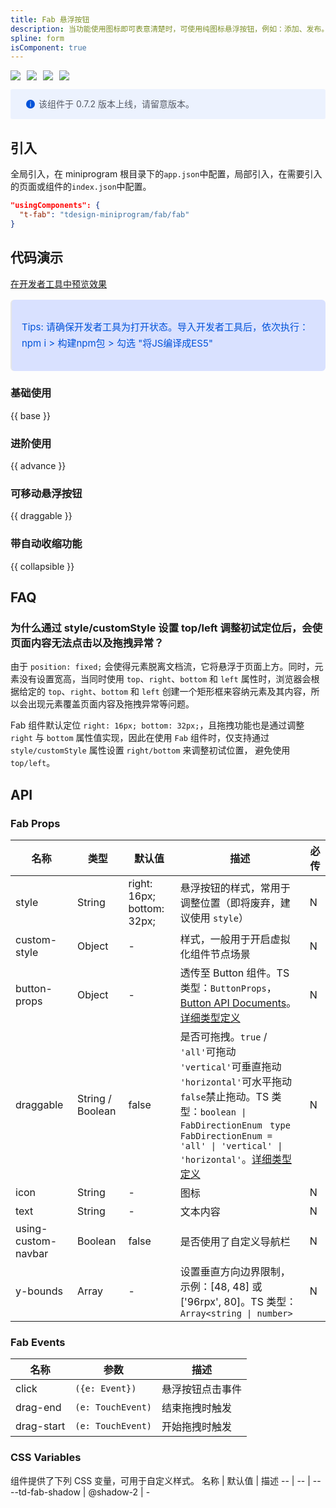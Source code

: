 ```yaml
---
title: Fab 悬浮按钮
description: 当功能使用图标即可表意清楚时，可使用纯图标悬浮按钮，例如：添加、发布。
spline: form
isComponent: true
---
```


<span class="coverages-badge" style="margin-right: 10px"><img src="https://img.shields.io/badge/coverages%3A%20lines-100%25-blue" /></span><span class="coverages-badge" style="margin-right: 10px"><img src="https://img.shields.io/badge/coverages%3A%20functions-100%25-blue" /></span><span class="coverages-badge" style="margin-right: 10px"><img src="https://img.shields.io/badge/coverages%3A%20statements-100%25-blue" /></span><span class="coverages-badge" style="margin-right: 10px"><img src="https://img.shields.io/badge/coverages%3A%20branches-100%25-blue" /></span>

<div style="background: #ecf2fe; display: flex; align-items: center; line-height: 20px; padding: 14px 24px; border-radius: 3px; color: #555a65">
  <svg fill="none" viewBox="0 0 16 16" width="16px" height="16px" style="margin-right: 5px">
    <path fill="#0052d9" d="M8 15A7 7 0 108 1a7 7 0 000 14zM7.4 4h1.2v1.2H7.4V4zm.1 2.5h1V12h-1V6.5z" fillOpacity="0.9"></path>
  </svg>
  该组件于 0.7.2 版本上线，请留意版本。
</div>

## 引入

全局引入，在 miniprogram 根目录下的`app.json`中配置，局部引入，在需要引入的页面或组件的`index.json`中配置。


```json
"usingComponents": {
  "t-fab": "tdesign-miniprogram/fab/fab"
}
```

## 代码演示

<a href="https://developers.weixin.qq.com/s/KNHt9bmB7OSc" title="在开发者工具中预览效果" target="_blank" rel="noopener noreferrer"> 在开发者工具中预览效果 </a>

<blockquote style="background-color: #d9e1ff; font-size: 15px; line-height: 26px;margin: 16px 0 0;padding: 16px; border-radius: 6px; color: #0052d9" >
<p>Tips: 请确保开发者工具为打开状态。导入开发者工具后，依次执行：npm i > 构建npm包 > 勾选 "将JS编译成ES5"</p>
</blockquote>

### 基础使用

{{ base }}

### 进阶使用

{{ advance }}

### 可移动悬浮按钮

{{ draggable }}

### 带自动收缩功能

{{ collapsible }}

## FAQ

### 为什么通过 style/customStyle 设置 top/left 调整初试定位后，会使页面内容无法点击以及拖拽异常？

由于 `position: fixed;` 会使得元素脱离文档流，它将悬浮于页面上方。同时，元素没有设置宽高，当同时使用 `top`、`right`、`bottom` 和 `left` 属性时，浏览器会根据给定的 `top`、`right`、`bottom` 和 `left` 创建一个矩形框来容纳元素及其内容，所以会出现元素覆盖页面内容及拖拽异常等问题。

Fab 组件默认定位 `right: 16px; bottom: 32px;`，且拖拽功能也是通过调整 `right` 与 `bottom` 属性值实现，因此在使用 `Fab` 组件时，仅支持通过 `style/customStyle` 属性设置 `right/bottom` 来调整初试位置， 避免使用 `top/left`。


## API

### Fab Props

名称 | 类型 | 默认值 | 描述 | 必传
-- | -- | -- | -- | --
style | String | right: 16px; bottom: 32px; | 悬浮按钮的样式，常用于调整位置（即将废弃，建议使用 `style`） | N
custom-style | Object | - | 样式，一般用于开启虚拟化组件节点场景 | N
button-props | Object | - | 透传至 Button 组件。TS 类型：`ButtonProps`，[Button API Documents](./button?tab=api)。[详细类型定义](https://github.com/Tencent/tdesign-miniprogram/tree/develop/src/fab/type.ts) | N
draggable | String / Boolean | false | 是否可拖拽。`true` / `'all'`可拖动<br>`'vertical'`可垂直拖动<br>`'horizontal'`可水平拖动<br>`false`禁止拖动。TS 类型：`boolean \| FabDirectionEnum ` `type FabDirectionEnum = 'all' \| 'vertical' \| 'horizontal'`。[详细类型定义](https://github.com/Tencent/tdesign-miniprogram/tree/develop/src/fab/type.ts) | N
icon | String | - | 图标 | N
text | String | - | 文本内容 | N
using-custom-navbar | Boolean | false | 是否使用了自定义导航栏 | N
y-bounds | Array | - | 设置垂直方向边界限制，示例：[48, 48] 或 ['96rpx', 80]。TS 类型：`Array<string \| number>` | N

### Fab Events

名称 | 参数 | 描述
-- | -- | --
click | `({e: Event})` | 悬浮按钮点击事件
drag-end | `(e: TouchEvent)` | 结束拖拽时触发
drag-start | `(e: TouchEvent)` | 开始拖拽时触发

### CSS Variables

组件提供了下列 CSS 变量，可用于自定义样式。
名称 | 默认值 | 描述 
-- | -- | --
--td-fab-shadow | @shadow-2 | -